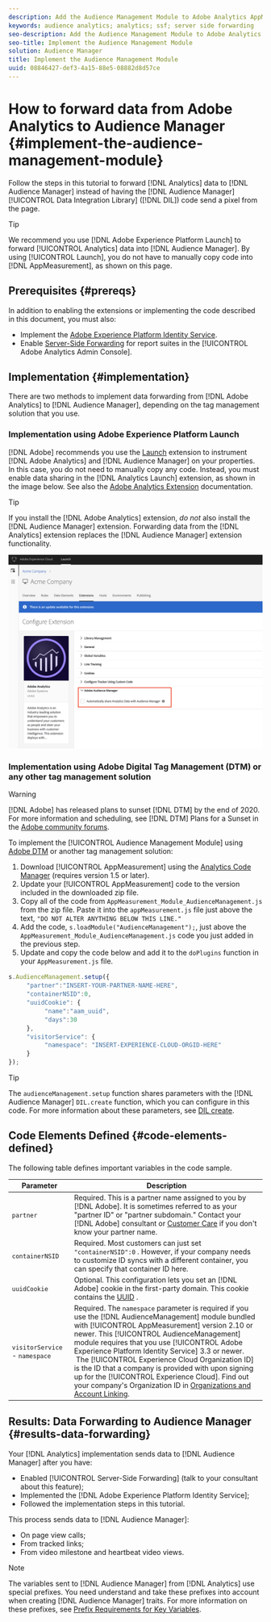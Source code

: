 ```yaml
---
description: Add the Audience Management Module to Adobe Analytics AppMeasurement to forward Analytics data to Audience Manager instead of having the Audience Manager Data Integration Library (DIL) code send a pixel from the page.
keywords: audience analytics; analytics; ssf; server side forwarding
seo-description: Add the Audience Management Module to Adobe Analytics AppMeasurement to forward Analytics data to Audience Manager instead of having the Audience Manager Data Integration Library (DIL) code send a pixel from the page.
seo-title: Implement the Audience Management Module
solution: Audience Manager
title: Implement the Audience Management Module
uuid: 08846427-def3-4a15-88e5-08882d8d57ce
---
```


# How to forward data from Adobe Analytics to Audience Manager {#implement-the-audience-management-module}

Follow the steps in this tutorial to forward [!DNL Analytics] data to [!DNL Audience Manager] instead of having the [!DNL Audience Manager] [!UICONTROL Data Integration Library] ([!DNL DIL]) code send a pixel from the page.

>[!TIP]
>
>We recommend you use [!DNL Adobe Experience Platform Launch] to forward [!UICONTROL Analytics] data into [!DNL Audience Manager]. By using [!UICONTROL Launch], you do not have to manually copy code into [!DNL AppMeasurement], as shown on this page.

## Prerequisites {#prereqs}

In addition to enabling the extensions or implementing the code described in this document, you must also:

* Implement the [Adobe Experience Platform Identity Service](https://docs.adobe.com/content/help/en/id-service/using/home.html).
* Enable [Server-Side Forwarding](https://docs.adobe.com/help/en/analytics/admin/admin-tools/server-side-forwarding/ssf.html) for report suites in the [!UICONTROL Adobe Analytics Admin Console].

## Implementation {#implementation}

There are two methods to implement data forwarding from [!DNL Adobe Analytics] to [!DNL Audience Manager], depending on the tag management solution that you use.

### Implementation using Adobe Experience Platform Launch

[!DNL Adobe] recommends you use the [Launch](https://docs.adobe.com/content/help/en/launch/using/overview.html) extension to instrument [!DNL Adobe Analytics] and [!DNL Audience Manager] on your properties. In this case, you do not need to manually copy any code. Instead, you must enable data sharing in the [!DNL Analytics Launch] extension, as shown in the image below. See also the [Adobe Analytics Extension](https://docs.adobe.com/content/help/en/launch/using/extensions-ref/adobe-extension/analytics-extension/overview.html#adobe-audience-manager) documentation.

>[!TIP]
>
>If you install the [!DNL Adobe Analytics] extension, *do not* also install the [!DNL Audience Manager] extension. Forwarding data from the [!DNL Analytics] extension replaces the [!DNL Audience Manager] extension functionality.

![How to enable data sharing from the Adobe Analytics extension to Audience Manager](/help/using/integration/assets/analytics-to-aam.png)

### Implementation using Adobe Digital Tag Management (DTM) or any other tag management solution

>[!WARNING]
>
>[!DNL Adobe] has released plans to sunset [!DNL DTM] by the end of 2020. For more information and scheduling, see [!DNL DTM] Plans for a Sunset in the [Adobe community forums](https://forums.adobe.com/community/experience-cloud/platform/launch/blog/2018/10/05/dtm-plans-for-a-sunset).

To implement the [!UICONTROL Audience Management Module] using [Adobe DTM](https://docs.adobe.com/content/help/en/dtm/using/dtm-home.html) or another tag management solution:

1. Download [!UICONTROL AppMeasurement] using the [Analytics Code Manager](https://docs.adobe.com/content/help/en/analytics/admin/admin-tools/code-manager-admin.html) (requires version 1.5 or later).
1. Update your [!UICONTROL AppMeasurement] code to the version included in the downloaded zip file.
1. Copy all of the code from `AppMeasurement_Module_AudienceManagement.js` from the zip file. Paste it into the `appMeasurement.js` file just above the text, `"DO NOT ALTER ANYTHING BELOW THIS LINE."`
1. Add the code, `s.loadModule("AudienceManagement");`, just above the `AppMeasurement_Module_AudienceManagement.js` code you just added in the previous step.
1. Update and copy the code below and add it to the `doPlugins` function in your `AppMeasurement.js` file.

```js
s.AudienceManagement.setup({ 
     "partner":"INSERT-YOUR-PARTNER-NAME-HERE", 
     "containerNSID":0, 
     "uuidCookie": { 
          "name":"aam_uuid", 
          "days":30
     },
     "visitorService": {
          "namespace": "INSERT-EXPERIENCE-CLOUD-ORGID-HERE" 
     } 
});
```

>[!TIP]
>
>The `audienceManagement.setup` function shares parameters with the [!DNL Audience Manager] `DIL.create` function, which you can configure in this code. For more information about these parameters, see [DIL create](../../dil/dil-class-overview/dil-create.md#dil-create).

## Code Elements Defined {#code-elements-defined}

The following table defines important variables in the code sample.

| Parameter | Description |
|--- |--- |
|`partner`|Required. This is a partner name assigned to you by [!DNL Adobe]. It is sometimes referred to as your "partner ID" or "partner subdomain."  Contact your [!DNL Adobe] consultant or [Customer Care](https://helpx.adobe.com/marketing-cloud/contact-support.html) if you don't know your partner name.|
|`containerNSID`|Required. Most customers can just set  `"containerNSID":0` . However, if your company needs to customize ID syncs with a different container, you can specify that container ID here.|
|`uuidCookie`|Optional. This configuration lets you set an [!DNL Adobe] cookie in the first-party domain. This cookie contains the [UUID](../../reference/ids-in-aam.md) .|
| `visitorService` - `namespace`| Required. The `namespace` parameter is required if you use the [!DNL AudienceManagement] module bundled with [!UICONTROL AppMeasurement] version 2.10 or newer. This [!UICONTROL AudienceManagement] module requires that you use [!UICONTROL Adobe Experience Platform Identity Service] 3.3 or newer. <br>&nbsp;The [!UICONTROL Experience Cloud Organization ID] is the ID that a company is provided with upon signing up for the [!UICONTROL Experience Cloud]. Find out your company's Organization ID in [Organizations and Account Linking](https://docs.adobe.com/content/help/en/core-services/interface/manage-users-and-products/organizations.html). |

## Results: Data Forwarding to Audience Manager {#results-data-forwarding}

Your [!DNL Analytics] implementation sends data to [!DNL Audience Manager] after you have:

* Enabled [!UICONTROL Server-Side Forwarding] (talk to your consultant about this feature);
* Implemented the [!DNL Adobe Experience Platform Identity Service];
* Followed the implementation steps in this tutorial.

This process sends data to [!DNL Audience Manager]:

* On page view calls;
* From tracked links;
* From video milestone and heartbeat video views.

>[!NOTE]
>
>The variables sent to [!DNL Audience Manager] from [!DNL Analytics] use special prefixes. You need understand and take these prefixes into account when creating [!DNL Audience Manager] traits. For more information on these prefixes, see [Prefix Requirements for Key Variables](../../features/traits/trait-variable-prefixes.md).